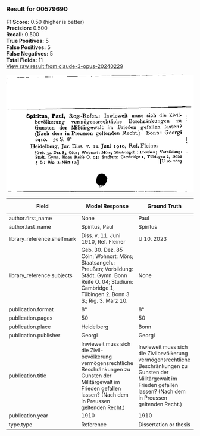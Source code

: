### Result for 00579690
**F1 Score:** 0.50 (higher is better)<br>**Precision:** 0.500<br>**Recall:** 0.500<br>**True Positives:** 5<br>**False Positives:** 5<br>**False Negatives:** 5<br>**Total Fields:** 11<br>[View raw result from claude-3-opus-20240229](https://github.com/RISE-UNIBAS/humanities_data_benchmark/blob/main/results/2025-09-02/T0145/request_T0145_00579690.json)

<img src="https://github.com/RISE-UNIBAS/humanities_data_benchmark/blob/main/benchmarks/zettelkatalog/images/00579690.jpg?raw=true" alt="00579690" width="600px">

| Field | Model Response | Ground Truth | Fuzzy Score | Match |
|-------|----------------|--------------|-------------|-------|
| author.first_name | None | Paul | 0.000 | ❌ |
| author.last_name | Spiritus, Paul | Spiritus | 0.727 | ❌ |
| library_reference.shelfmark | Diss. v. 11. Juni 1910, Ref. Fleiner | U 10. 2023 | 0.217 | ❌ |
| library_reference.subjects | Geb. 30. Dez. 85 Cöln; Wohnort: Mörs; Staatsangeh.: Preußen; Vorbildung: Städt. Gymn. Bonn Reife O. 04; Studium: Cambridge 1, Tübingen 2, Bonn 3 S.; Rig. 3. März 10. | None | 0.000 | ❌ |
| publication.format | 8° | 8° | 1.000 | ✅ |
| publication.pages | 50 | 50 | 1.000 | ✅ |
| publication.place | Heidelberg | Bonn | 0.000 | ❌ |
| publication.publisher | Georgi | Georgi | 1.000 | ✅ |
| publication.title | Inwieweit muss sich die Zivil-bevölkerung vermögensrechtliche Beschränkungen zu Gunsten der Militärgewalt im Frieden gefallen lassen? (Nach dem in Preussen geltenden Recht.) | Inwieweit muss sich die Zivilbevölkerung vermögensrechtliche Beschränkungen zu Gunsten der Militärgewalt im Frieden gefallen lassen? (Nach dem in Preussen geltenden Recht.) | 0.997 | ✅ |
| publication.year | 1910 | 1910 | 1.000 | ✅ |
| type.type | Reference | Dissertation or thesis | 0.258 | ❌ |

